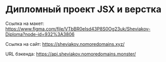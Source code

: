 # Дипломный проект JSX и верстка

Ссылка на макет: https://www.figma.com/file/VTbBR0eIsd43P8S0Og23uk/Sheviakov-Diploma?node-id=932%3A3806

Ссылка на сайт: https://sheviakov.nomoredomains.xyz/

URL бэкенда: https://api.sheviakov.nomoredomains.monster/
